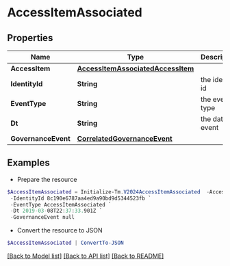# AccessItemAssociated
## Properties

Name | Type | Description | Notes
------------ | ------------- | ------------- | -------------
**AccessItem** | [**AccessItemAssociatedAccessItem**](AccessItemAssociatedAccessItem.md) |  | [optional] 
**IdentityId** | **String** | the identity id | [optional] 
**EventType** | **String** | the event type | [optional] 
**Dt** | **String** | the date of event | [optional] 
**GovernanceEvent** | [**CorrelatedGovernanceEvent**](CorrelatedGovernanceEvent.md) |  | [optional] 

## Examples

- Prepare the resource
```powershell
$AccessItemAssociated = Initialize-Tm.V2024AccessItemAssociated  -AccessItem null `
 -IdentityId 8c190e6787aa4ed9a90bd9d5344523fb `
 -EventType AccessItemAssociated `
 -Dt 2019-03-08T22:37:33.901Z `
 -GovernanceEvent null
```

- Convert the resource to JSON
```powershell
$AccessItemAssociated | ConvertTo-JSON
```

[[Back to Model list]](../README.md#documentation-for-models) [[Back to API list]](../README.md#documentation-for-api-endpoints) [[Back to README]](../README.md)

